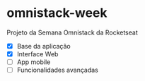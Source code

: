 # omnistack-week
Projeto da Semana Omnistack da Rocketseat

- [x] Base da aplicação
- [x] Interface Web
- [ ] App mobile
- [ ] Funcionalidades avançadas
